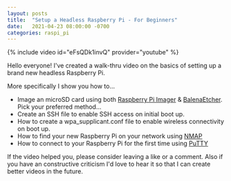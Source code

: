 ```yaml
---
layout: posts
title:  "Setup a Headless Raspberry Pi - For Beginners"
date:   2021-04-23 08:00:00 -0700
categories: raspi_pi
---
```

{% include video id="eFsQDk1invQ" provider="youtube" %}

Hello everyone! I've created a walk-thru video on the basics of setting up a brand new headless Raspberry Pi.

More specifically I show you how to...

- Image an microSD card using both [Raspberry Pi Imager](https://www.raspberrypi.com/software/) & [BalenaEtcher](https://etcher.balena.io/). Pick your preferred method...
- Create an SSH file to enable SSH access on initial boot up.
- How to create a wpa_supplicant.conf file to enable wireless connectivity on boot up.
- How to find your new Raspberry Pi on your network using [NMAP](https://nmap.org/)
- How to connect to your Raspberry Pi for the first time using [PuTTY](https://www.putty.org/)

If the video helped you, please consider leaving a like or a comment. Also if you have an constructive criticism I'd love to hear it so that I can create better videos in the future.
